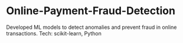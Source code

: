 # Online-Payment-Fraud-Detection
 Developed ML models to detect anomalies and prevent fraud in online  transactions.  Tech: scikit-learn, Python
